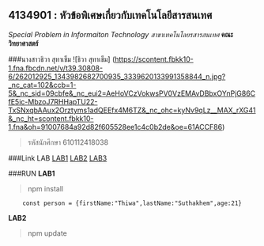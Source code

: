 ## 4134901 : หัวข้อพิเศษเกี่ยวกับเทคโนโลยีสารสนเทศ ##
*Special Problem in Informaiton Technology*
_สาขาเทคโนโลยรสารสนเทศ_
**คณะวิทยาศาสตร์**

###นางสาวธิวา สุทาเข็ม
![ธิวา สุทาเข็ม] (https://scontent.fbkk10-1.fna.fbcdn.net/v/t39.30808-6/262012925_1343982682700935_3339620133991358844_n.jpg?_nc_cat=102&ccb=1-5&_nc_sid=09cbfe&_nc_eui2=AeHoVCzVokwsPV0VzEMAvDBbxOYnPjG86CfE5ic-MbzoJ7RHHapTU22-TxSNxqbAAux2Orztyms1adQEEfx4M6TZ&_nc_ohc=kyNv9qLz__MAX_rXG41&_nc_ht=scontent.fbkk10-1.fna&oh=91007684a92d82f605528ee1c4c0b2de&oe=61ACCF86)

>รหัสนักศึกษา 610112418038

###Link LAB
[LAB1](https://github.com/610112418038thiwa/4134901-2-64/tree/main/LAB1)
[LAB2](https://github.com/610112418038thiwa/4134901-2-64/tree/main/LAB2)
[LAB3](https://github.com/610112418038thiwa/4134901-2-64/tree/main/LAB3)

###RUN
**LAB1**
>npm install
```
    const person = {firstName:"Thiwa",lastName:"Suthakhem",age:21}
```
**LAB2**
>npm update